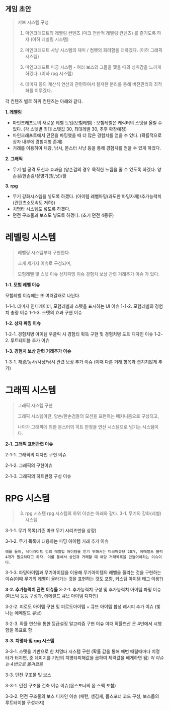 ## **게임 초안**

> 서브 시스템 구성
> 
> 1. 마인크래프트의 레벨링 컨텐츠 (마크 전반적 레벨링 컨텐츠) 를 즐기도록 하자 (이하 레벨링 시스템)
>
> 2. 마인크래프트 사냥 시스템의 재미 / 컴뱃의 화려함을 더하겠다. (이하 그래픽 시스템)
>
> 3. 마인크래프트 미궁 시스템 - 여러 보스와 그들을 깼을 때의 성취감을 느끼게 하겠다. (이하 rpg 시스템)
>
> 4. 데미지 등의 계산식 연산과 관련하여서 철저한 분리를 통해 버전관리의 최적화를 이루겠다.

각 컨텐츠 별로 하위 컨텐츠는 아래와 같다.

**1. 레벨링**
- 마인크래프트의 새로운 레벨 도입(모험레벨) : 모험레벨은 캐릭터의 스텟을 올릴 수 있다. (각 스텟별 최대 스텟값 30, 최대레벨 30, 추후 확장예정)
- 마인크래프트에서 던전을 파밍했을 때 더 많은 경험치를 얻을 수 있다. (확률적으로 상자 내부에 경험치병 존재)
- 거래를 이용하여 채광, 낚시, 몬스터 사냥 등을 통해 경험치를 얻을 수 있게 하겠다.

**2. 그래픽**
- 무기 별 공격 모션과 효과음 (양손검의 경우 묵직한 느낌을 줄 수 있도록 하겠다.
양손검/한손검/장병기(창,낫)/활

**3. rpg**
- 무기 강화시스템을 넣도록 하겠다. (아이템 레벨파밍(과도한 파밍자제)/추가능력치(컨텐츠소모속도 저하))
- 치명타 시스템도 넣도록 하겠다.
- 던전 구조물과 보스도 넣도록 하겠다. (초기 던전 4종류)

# 레벨링 시스템

> 레벨링 시스템부터 구현한다.
> 
> 크게 세가지 이슈로 구성되며,
> 
> 모험레벨 및 스텟 이슈
> 상자파밍 이슈
> 경험치 보상 관련 거래추가 이슈 가 있다.
> 
**1-1. 모험 레벨 이슈**

모험레벨 이슈에는 또 여러갈래로 나뉜다.

1-1-1. 데미지 인디케이터, 모험레벨과 스텟을 표시하는 UI 이슈
1-1-2. 모험레벨의 경험치 총량 이슈
1-1-3. 스텟의 효과 구현 이슈

**1-2. 상자 파밍 이슈**

1-2-1. 경험치병 아이템 우클릭 시 경험티 획득 구현 및 경험치병 도트 디자인 이슈
1-2-2. 루트테이블 추가 이슈

**1-3. 경험치 보상 관련 거래추가 이슈**

1-3-1. 채광/농사/사냥/낚시 관련 보상 추가 이슈 (이때 다른 거래 항목과 겹치지않게 추가)

# 그래픽 시스템

> 그래픽 시스템 구현
>
> 그래픽 시스템이란, 양손/한손검들의 모션을 표현하는 메커니즘으로 구성되고,
>
> 나아가 그래픽에 의한 몬스터의 히트 판정을 연산 시스템으로 넘기는 시스템이다.

**2-1. 그래픽 표현관련 이슈**

2-1-1. 그래픽의 디자인 구현 이슈

2-1-2. 그래픽의 구현이슈

2-1-3. 그래픽의 히트판정 구성 이슈

# RPG 시스템

> 3. rpg 시스템
> rpg 시스템의 하위 이슈는 아래와 같다.
3-1. 무기의 강화(레벨) 시스템

3-1-1. 무기 목록(기존 마크 무기 시리즈만을 상정)

3-1-2. 무기 목록에 대응하는 파밍 아이템 거래 추가 이슈

```예를 들어, 네더라이트 검의 레벨업 아이템을 얻기 위해서는 마크마큐브 20개, 에메랄드 블럭 4개가 필요하다고 하자. 이를 통해서 상인과 거래할 때 해당 거래목록을 만들어야하는 이슈이다.```

3-1-3. 파밍아이템과 무기아이템을 이용해 무기아이템의 레벨을 올리는 것을 구현하는 이슈(이때 무기의 레벨이 올라가는 것을 표현하는 것도 포함, 커스텀 아이템 태그 이용?)

**3-2. 추가능력치 관련 이슈들**
3-2-1. 추가능력치 구성 및 추가능력치 아이템 파밍 이슈
(미스틱 등등 구성과, 에메랄드 큐브 아이템 디자인)

3-2-2. 피로도 아이템 구현 및 피로도아이템 + 큐브 아이템 합성 레시피 추가 이슈
(빛나는 에메랄드 큐브)

3-2-3. 확률 연산을 통한 등급설정 알고리즘 구현 이슈
이때 확률연산 은 4번에서 시행함을 목표로 함

**3-3. 치명타 및 rpg 시스템**

3-3-1. 스탯을 기반으로 한 치명타 시스템 구현 (확률 값을 통해 매번 때릴때마다 치명타가 터지면, 준 데미지를 기반의 치명타피해값을 곱하여 체력값을 빼게하면 됨)
*이 이슈는 4번으로 옮겨졌음*

3-3. 던전 구조물 및 보스

3-3-1. 던전 구조물 건축 이슈 이슈(몹스포너의 몹 스펙 포함)

3-3-2. 던전 구조물의 보스 디자인 이슈
(패턴, 생김새, 몹스포너 코드 구성, 보스몹의 루트테이블 구성까지)